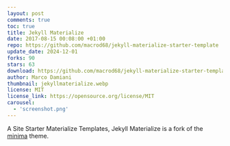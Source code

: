 ```yaml
---
layout: post
comments: true
toc: true
title: Jekyll Materialize
date: 2017-08-15 00:08:00 +01:00
repo: https://github.com/macrod68/jekyll-materialize-starter-template
update_date: 2024-12-01
forks: 90
stars: 63
download: https://github.com/macrod68/jekyll-materialize-starter-template/archive/master.zip
author: Marco Damiani
thumbnail: jekyllmaterialize.webp
license: MIT
license_link: https://opensource.org/license/MIT
carousel:
  - 'screenshot.png'
---
```


A Site Starter Materialize Templates, Jekyll Materialize is a fork of the [minima][1] theme.

[1]:https://github.com/jekyll/minima
